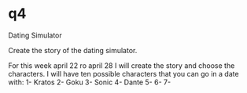 # q4
Dating Simulator

Create the story of the dating simulator.

For this week april 22 ro april 28 I will create the story and choose the characters.
I will have ten possible characters that you can go in a date with:
1- Kratos
2- Goku
3- Sonic
4- Dante
5- 
6- 
7- 
